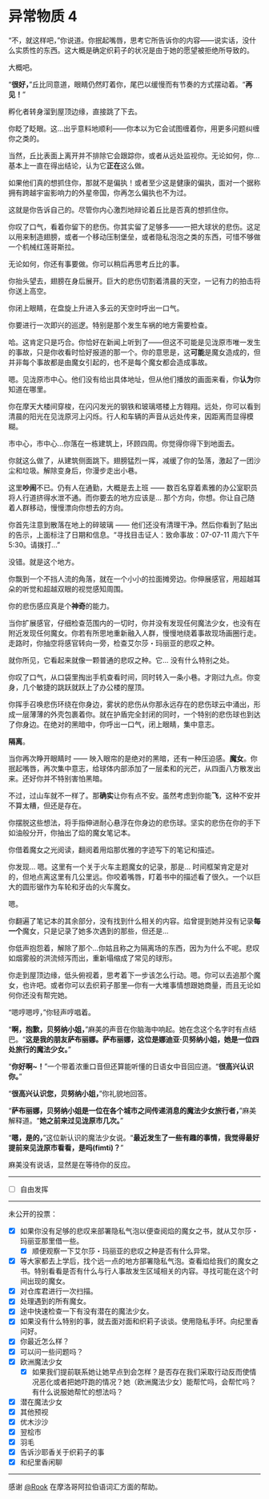 # 异常物质 4

“不，就这样吧，”你说道。你抿起嘴唇，思考它所告诉你的内容——说实话，没什么实质性的东西。这大概是确定织莉子的状况是由于她的愿望被拒绝所导致的。

大概吧。

“**很好，**”丘比同意道，眼睛仍然盯着你，尾巴以缓慢而有节奏的方式摆动着。“**再见！**”

孵化者转身溜到屋顶边缘，直接跳了下去。

你眨了眨眼。这...出乎意料地顺利——你本以为它会试图缠着你，用更多问题纠缠你之类的。

当然，丘比表面上离开并不排除它会跟踪你，或者从远处监视你。无论如何，你...基本上一直在得出结论，认为它**正在**这么做。

如果他们真的想抓住你，那就不是偏执！或者至少这是健康的偏执，面对一个据称拥有跨越宇宙影响力的外星帝国，你再怎么偏执也不为过。

这就是你告诉自己的。尽管你内心激烈地辩论着丘比是否真的想抓住你。

你叹了口气，看着你留下的悲伤。你其实留了足够多——一把大球状的悲伤。这足以用来制造翅膀，或者一个移动压制堡垒，或者隐私泡泡之类的东西，可惜不够做一个机械红莲哥斯拉。

无论如何，你还有事要做。你可以稍后再思考丘比的事。

你抬头望去，翅膀在身后展开。巨大的悲伤切割着清晨的天空，一记有力的拍击将你送上高空。

你闭上眼睛，在盘旋上升进入多云的天空时呼出一口气。

你要进行一次即兴的巡逻。特别是那个发生车祸的地方需要检查。

哈。这肯定只是巧合。你恰好在新闻上听到了——但这不可能是见泷原市唯一发生的事故，只是你收看时恰好报道的那一个。你的意思是，这**可能**是魔女造成的，但并非每个事故都是由魔女引起的，也不是每个魔女都会造成事故。

嗯。见泷原市中心。他们没有给出具体地址，但从他们播放的画面来看，你**认为**你知道在哪里。

你在摩天大楼间穿梭，在闪闪发光的钢铁和玻璃塔楼上方翱翔。远处，你可以看到清晨的阳光在见泷原河上闪烁。行人和车辆的声音从远处传来，因距离而显得模糊。

市中心，市中心...你落在一栋建筑上，环顾四周。你觉得你得下到地面去。

你就这么做了，从建筑侧面跳下。翅膀猛烈一挥，减缓了你的坠落，激起了一团沙尘和垃圾。解除变身后，你漫步走出小巷。

这里**吵闹**不已。仍有人在通勤，大概是去上班 —— 数百名穿着素雅的办公室职员将人行道挤得水泄不通。而你要去的地方应该是... 那个方向，你想。你让自己随着人群移动，慢慢漂向你想去的方向。

你首先注意到散落在地上的碎玻璃 —— 他们还没有清理干净。然后你看到了贴出的告示，上面标注了日期和信息。“寻找目击证人：致命事故：07-07-11 周六下午 5:30。请拨打...”

没错。就是这个地方。

你飘到一个不挡人流的角落，就在一个小小的拉面摊旁边。你伸展感官，用超越耳朵的听觉和超越双眼的视觉感知周围。

你的悲伤感应真是个**神奇**的能力。

当你扩展感官，仔细检查范围内的一切时，你并没有发现任何魔法少女，也没有在附近发现任何魔女。你若有所思地重新融入人群，慢慢地绕着事故现场画圈行走。走路时，你抽空将感官转向一旁，检查艾尔莎・玛丽亚的悲叹之种。

就你所见，它看起来就像一颗普通的悲叹之种。它... 没有什么特别之处。

你叹了口气，从口袋里掏出手机查看时间，同时转入一条小巷。才刚过九点。你变身，几个敏捷的跳跃就跃上了办公楼的屋顶。

你挥手召唤悲伤环绕在你身边，雾状的悲伤从你那永远存在的悲伤球云中涌出，形成一层薄薄的外壳包裹着你。就在护盾完全封闭的同时，一个特别的悲伤球也到达了你身边。在绝对的黑暗中，你呼出一口气，闭上眼睛，集中意志。

**隔离**。

当你再次睁开眼睛时 —— 映入眼帘的是绝对的黑暗，还有一种压迫感。**魔女**。你抿起嘴唇，再次集中意志，给球体内部添加了一层柔和的光芒，从四面八方散发出来。还好你并不特别害怕黑暗。

不过，过山车就不一样了。那**确实**让你有点不安。虽然考虑到你能**飞**，这种不安并不算太糟，但还是存在。

你摆脱这些想法，将手指伸进耐心悬浮在你身边的悲伤球。坚实的悲伤在你的手下如油般分开，你抽出了焰的魔女笔记本。

你借着魔女之光阅读，翻阅着用焰那优雅的字迹写下的笔记和描述。

你发现... 嗯。这里有一个关于火车主题魔女的记录，那是... 时间框架肯定是对的，但地点离这里有几公里远。你咬着嘴唇，盯着书中的描述看了很久。一个以巨大的圆形锯作为车轮和牙齿的火车魔女。

嗯。

你翻遍了笔记本的其余部分，没有找到什么相关的内容。焰曾提到她并没有记录**每一个**魔女，只是记录了她多次遇到的那些，但还是...

你低声抱怨着，解除了那个...你姑且称之为隔离场的东西，因为为什么不呢。悲叹如烟雾般的洪流倾泻而出，重新塌缩成了常见的球形。

你走到屋顶边缘，低头俯视着，思考着下一步该怎么行动。嗯。你可以去追那个魔女，也许吧。或者你可以去织莉子那里—你有一大堆事情想跟她商量，而且无论如何你还没有帮完她。

“嗯哼嗯哼，”你轻声哼唱着。

“**啊，抱歉，贝努纳小姐，**”麻美的声音在你脑海中响起。她在念这个名字时有点结巴。“**这是我的朋友萨布丽娜。萨布丽娜，这位是娜迪亚·贝努纳小姐，她是一位四处旅行的魔法少女。**”

“**你好啊~！**”一个带着浓重口音但还算能听懂的日语女中音回应道。“**很高兴认识你。**”

“**很高兴认识您，贝努纳小姐，**”你礼貌地回答。

“**萨布丽娜，贝努纳小姐是一位在各个城市之间传递消息的魔法少女旅行者，**”麻美解释道。“**她之前来过见泷原市几次。**”

“**嗯，是的，**”这位新认识的魔法少女说。“**最近发生了一些有趣的事情，我觉得最好提前来见泷原市看看，是吗(fimti)？**”

麻美没有说话，显然是在等待你的反应。

---

- [ ] 自由发挥

---

未公开的投票：

- [x] 如果你没有足够的悲叹来部署隐私气泡以便查阅焰的魔女之书，就从艾尔莎・玛丽亚那里借一些。
  - [x] 顺便观察一下艾尔莎・玛丽亚的悲叹之种是否有什么异常。
- [x] 等大家都去上学后，找个远一点的地方部署隐私气泡。查看焰给我们的魔女之书。特别看看是否有什么与行人事故发生区域相关的内容。寻找可能在这个时间出现的魔女。
- [x] 对仓库君进行一次扫描。
- [x] 处理遇到的所有魔女。
- [x] 途中快速检查一下有没有潜在的魔法少女。
- [x] 如果没有什么特别的事，就去面对面和织莉子谈谈。使用隐私手环。向纪里香问好。
- [x] 你最近怎么样？
- [x] 可以问一些问题吗？
- [x] 欧洲魔法少女
  - [x] 如果我们提前联系她让她早点到会怎样？是否存在我们采取行动反而使情况恶化或者把她吓跑的情况？她（欧洲魔法少女）能帮忙吗，会帮忙吗？有什么说服她帮忙的想法吗？
- [x] 潜在魔法少女
- [x] 其他预视
- [x] 优木沙沙
- [x] 翌桧市
- [x] 羽毛
- [x] 告诉沙耶香关于织莉子的事
- [x] 和纪里香闲聊

---

感谢 [@Rook](https://forums.sufficientvelocity.com/members/276/) 在摩洛哥阿拉伯语词汇方面的帮助。
